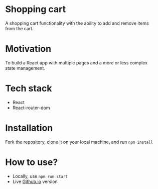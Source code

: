 # Shopping cart
A shopping cart functionality with the ability to add and remove items \
from the cart.

# Motivation
To build a React app with multiple pages and a more or less complex \
state management.

# Tech stack
- React
- React-router-dom

# Installation
Fork the repository, clone it on your local machine, and run
`npm install`

# How to use?
- Locally, use `npm run start`
- Live [Github.io](#) version



